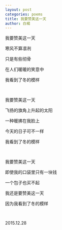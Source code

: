 ```yaml
---
layout: post
categories: poems
title: 我要赞美这一天
author: 白楊
---
```


我要赞美这一天

寒风不算凛冽

只是有些彻骨

在人们暖暖的笑意中

我看到了冬的模样

&nbsp;

我要赞美这一天

飞扬的旗角上升起的太阳

一种暖拂在我脸上

今天的日子可不一样

我看到了冬的模样

&nbsp;

我要赞美这一天

即使我的口袋里只有一块钱

一个包子也买不起

我还是要赞美这一天

因为我看到了冬的模样

&nbsp;

2015.12.28


